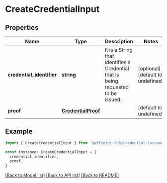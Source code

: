 # CreateCredentialInput

## Properties

| Name                      | Type                                      | Description                                                                       | Notes                             |
| ------------------------- | ----------------------------------------- | --------------------------------------------------------------------------------- | --------------------------------- |
| **credential_identifier** | **string**                                | It is a String that identifies a Credential that is being requested to be issued. | [optional] [default to undefined] |
| **proof**                 | [**CredentialProof**](CredentialProof.md) |                                                                                   | [default to undefined]            |

## Example

```typescript
import { CreateCredentialInput } from '@affinidi-tdk/credential-issuance-client'

const instance: CreateCredentialInput = {
  credential_identifier,
  proof,
}
```

[[Back to Model list]](../README.md#documentation-for-models) [[Back to API list]](../README.md#documentation-for-api-endpoints) [[Back to README]](../README.md)
